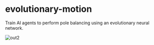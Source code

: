 # evolutionary-motion
Train AI agents to perform pole balancing using an evolutionary neural network.

![out2](https://user-images.githubusercontent.com/56745633/168405389-91c27ece-7462-4929-aecd-e0083f114b9d.gif)
